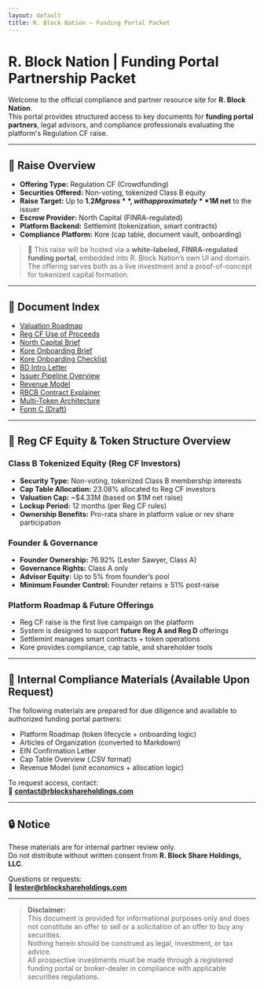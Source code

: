 ```yaml
---
layout: default
title: R. Block Nation – Funding Portal Packet
---
```


# R. Block Nation | Funding Portal Partnership Packet

Welcome to the official compliance and partner resource site for **R. Block Nation**.  
This portal provides structured access to key documents for **funding portal partners**, legal advisors, and compliance professionals evaluating the platform's Regulation CF raise.

---

## 🚀 Raise Overview

- **Offering Type:** Regulation CF (Crowdfunding)
- **Securities Offered:** Non-voting, tokenized Class B equity
- **Raise Target:** Up to **$1.2M gross**, with approximately **$1M net** to the issuer
- **Escrow Provider:** North Capital (FINRA-regulated)
- **Platform Backend:** Settlemint (tokenization, smart contracts)
- **Compliance Platform:** Kore (cap table, document vault, onboarding)

> 📌 This raise will be hosted via a **white-labeled, FINRA-regulated funding portal**, embedded into R. Block Nation’s own UI and domain. The offering serves both as a live investment and a proof-of-concept for tokenized capital formation.

---

## 📄 Document Index

- [Valuation Roadmap](TokenDocs/valuation-roadmap.md)
- [Reg CF Use of Proceeds](TokenDocs/cf-use-of-proceeds.md)
- [North Capital Brief](PartnerBriefs/bd-north-capital-brief.md)
- [Kore Onboarding Brief](Kore/kore-brief.md)
- [Kore Onboarding Checklist](Kore/KoreOnboardingChecklist.md)
- [BD Intro Letter](Kore/BDIntroLetter.md)
- [Issuer Pipeline Overview](IssuerPipeline.md)
- [Revenue Model](BusinessModel/RevenueModel.md)
- [RBCB Contract Explainer](TokenDocs/contracts/RBCB-Contract-Explainer.md)
- [Multi-Token Architecture](TokenDocs/contracts/MultiToken-Architecture.md)
- [Form C (Draft)](Legal/FormC-Draft.md)

---

## 🔐 Reg CF Equity & Token Structure Overview

### Class B Tokenized Equity (Reg CF Investors)

- **Security Type:** Non-voting, tokenized Class B membership interests
- **Cap Table Allocation:** 23.08% allocated to Reg CF investors
- **Valuation Cap:** ~$4.33M (based on $1M net raise)
- **Lockup Period:** 12 months (per Reg CF rules)
- **Ownership Benefits:** Pro-rata share in platform value or rev share participation

### Founder & Governance

- **Founder Ownership:** 76.92% (Lester Sawyer, Class A)
- **Governance Rights:** Class A only
- **Advisor Equity:** Up to 5% from founder’s pool
- **Minimum Founder Control:** Founder retains ≥ 51% post-raise

### Platform Roadmap & Future Offerings

- Reg CF raise is the first live campaign on the platform
- System is designed to support **future Reg A and Reg D** offerings
- Settlemint manages smart contracts + token operations
- Kore provides compliance, cap table, and shareholder tools

---

## 📎 Internal Compliance Materials (Available Upon Request)

The following materials are prepared for due diligence and available to authorized funding portal partners:

- Platform Roadmap (token lifecycle + onboarding logic)
- Articles of Organization (converted to Markdown)
- EIN Confirmation Letter
- Cap Table Overview (.CSV format)
- Revenue Model (unit economics + allocation logic)

To request access, contact:  
📧 **contact@rblockshareholdings.com**

---

## 🔒 Notice

These materials are for internal partner review only.  
Do not distribute without written consent from **R. Block Share Holdings, LLC**.

Questions or requests:  
📧 **lester@rblockshareholdings.com**

---

> **Disclaimer:**  
> This document is provided for informational purposes only and does not constitute an offer to sell or a solicitation of an offer to buy any securities.  
> Nothing herein should be construed as legal, investment, or tax advice.  
> All prospective investments must be made through a registered funding portal or broker-dealer in compliance with applicable securities regulations.

